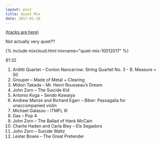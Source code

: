 ```yaml
---
layout: post
title: Quiet Mix
date: 2017-01-10
---
```


<a name="tracklist"></a>[(tracks are here)](/2017/01/10/quiet-mix/#tracklist)

Not actually very quiet?? 

<!-- more -->

{% include mixcloud.html mixname="quiet-mix-10012017" %}

81:32

1. Arditti Quartet – Conlon Nancarrow: String Quartet No. 3 - B. Measure = 50
2. Grouper – Made of Metal + Clearing
3. Midori Takada – Mr. Henri Rousseau’s Dream
4. John Zorn – The Suicide Kid
5. Antonio Koga – Sendo Kawaiya
6. Andrew Manze and Richard Egarr – Biber: Passagalia for unaccompanied violin
7. Michael Galasso – ITMFL III
8. Gas – Pop 4
9. John Zorn – The Ballad of Hank McCain
10. Charlie Haden and Carla Bley – Els Segadors
11. John Zorn – Suicide Waltz
12. Lester Bowie – The Great Pretender